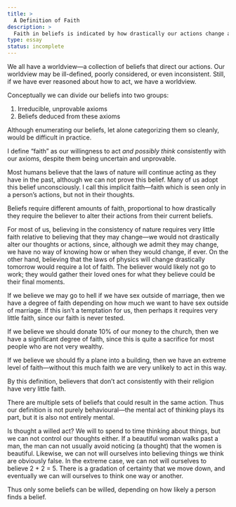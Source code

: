 ```yaml
---
title: >
  A Definition of Faith
description: >
  Faith in beliefs is indicated by how drastically our actions change as a result of our belief.
type: essay
status: incomplete
---
```


We all have a worldview—a collection of beliefs that direct our actions.  Our worldview may be ill-defined, poorly considered, or even inconsistent.  Still, if we have ever reasoned about how to act, we have a worldview.

Conceptually we can divide our beliefs into two groups:

1. Irreducible, unprovable axioms
2. Beliefs deduced from these axioms

Although enumerating our beliefs, let alone categorizing them so cleanly, would be difficult in practice.

I define “faith” as our willingness to act *and possibly think* consistently with our axioms, despite them being uncertain and unprovable.

Most humans believe that the laws of nature will continue acting as they have in the past, although we can not prove this belief.  Many of us adopt this belief unconsciously.  I call this implicit faith—faith which is seen only in a person’s actions, but not in their thoughts.

Beliefs require different amounts of faith, proportional to how drastically they require the believer to alter their actions from their current beliefs.

For most of us, believing in the consistency of nature requires very little faith relative to believing that they may change—we would not drastically alter our thoughts or actions, since, although we admit they may change, we have no way of knowing how or when they would change, if ever.  On the other hand, believing that the laws of physics will change drastically tomorrow would require a lot of faith.  The believer would likely not go to work; they would gather their loved ones for what they believe could be their final moments.

If we believe we may go to hell if we have sex outside of marriage, then we have a degree of faith depending on how much we want to have sex outside of marriage.  If this isn’t a temptation for us, then perhaps it requires very little faith, since our faith is never tested.

If we believe we should donate 10% of our money to the church, then we have a significant degree of faith, since this is quite a sacrifice for most people who are not very wealthy.

If we believe we should fly a plane into a building, then we have an extreme level of faith—without this much faith we are very unlikely to act in this way.

By this definition, believers that don’t act consistently with their religion have very little faith.

There are multiple sets of beliefs that could result in the same action.  Thus our definition is not purely behavioural—the mental act of thinking plays its part, but it is also not entirely mental.

Is thought a willed act?  We will to spend to time thinking about things, but we can not control our thoughts either.  If a beautiful woman walks past a man, the man can not usually avoid noticing (a thought) that the women is beautiful.  Likewise, we can not will ourselves into believing things we think are obviously false.  In the extreme case, we can not will ourselves to believe 2 + 2 = 5.  There is a gradation of certainty that we move down, and eventually we can will ourselves to think one way or another.

Thus only some beliefs can be willed, depending on how likely a person finds a belief.

